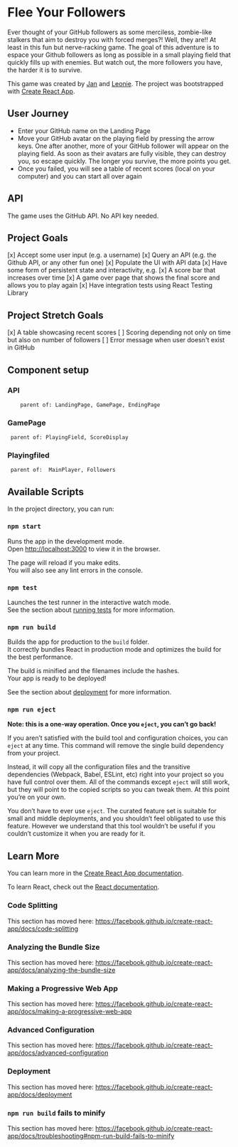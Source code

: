 # Flee Your Followers 

Ever thought of your GitHub followers as some merciless, zombie-like stalkers that aim to destroy you with forced merges?! Well, they are!! At least in this fun but nerve-racking game. The goal of this adventure is to espace your Github followers as long as possible in a small playing field that quickly fills up with enemies. But watch  out, the more followers you have, the harder it is to survive. 

This game was created by [Jan](https://github.com/crianonim) and [Leonie](https://github.com/LaLeonie). The project was bootstrapped with [Create React App](https://github.com/facebook/create-react-app).

## User Journey 
- Enter your GitHub name on the Landing Page 
- Move your GitHub avatar on the playing field by pressing the arrow keys. One after another, more of your GitHub follower will appear on the playing field. As soon as their avatars are fully visible, they can destroy you, so escape quickly. The longer you survive, the more points you get. 
- Once you failed, you will see a table of recent scores (local on your computer) and you can start all over again

## API 
The game uses the GitHub API. No API key needed. 

## Project Goals 
[x] Accept some user input (e.g. a username)
[x] Query an API (e.g. the Github API, or any other fun one)
[x] Populate the UI with API data
[x] Have some form of persistent state and interactivity, e.g.
[x] A score bar that increases over time
[x] A game over page that shows the final score and allows you to play again
[x] Have integration tests using React Testing Library

## Project Stretch Goals 
[x] A table showcasing recent scores 
[ ] Scoring depending not only on time but also on number of followers
[ ] Error message when user doesn't exist in GitHub 

## Component setup 
### API 
        parent of: LandingPage, GamePage, EndingPage
### GamePage 
     parent of: PlayingField, ScoreDisplay
### Playingfiled 
     parent of:  MainPlayer, Followers

## Available Scripts

In the project directory, you can run:

### `npm start`

Runs the app in the development mode.<br>
Open [http://localhost:3000](http://localhost:3000) to view it in the browser.

The page will reload if you make edits.<br>
You will also see any lint errors in the console.

### `npm test`

Launches the test runner in the interactive watch mode.<br>
See the section about [running tests](https://facebook.github.io/create-react-app/docs/running-tests) for more information.

### `npm run build`

Builds the app for production to the `build` folder.<br>
It correctly bundles React in production mode and optimizes the build for the best performance.

The build is minified and the filenames include the hashes.<br>
Your app is ready to be deployed!

See the section about [deployment](https://facebook.github.io/create-react-app/docs/deployment) for more information.

### `npm run eject`

**Note: this is a one-way operation. Once you `eject`, you can’t go back!**

If you aren’t satisfied with the build tool and configuration choices, you can `eject` at any time. This command will remove the single build dependency from your project.

Instead, it will copy all the configuration files and the transitive dependencies (Webpack, Babel, ESLint, etc) right into your project so you have full control over them. All of the commands except `eject` will still work, but they will point to the copied scripts so you can tweak them. At this point you’re on your own.

You don’t have to ever use `eject`. The curated feature set is suitable for small and middle deployments, and you shouldn’t feel obligated to use this feature. However we understand that this tool wouldn’t be useful if you couldn’t customize it when you are ready for it.

## Learn More

You can learn more in the [Create React App documentation](https://facebook.github.io/create-react-app/docs/getting-started).

To learn React, check out the [React documentation](https://reactjs.org/).

### Code Splitting

This section has moved here: https://facebook.github.io/create-react-app/docs/code-splitting

### Analyzing the Bundle Size

This section has moved here: https://facebook.github.io/create-react-app/docs/analyzing-the-bundle-size

### Making a Progressive Web App

This section has moved here: https://facebook.github.io/create-react-app/docs/making-a-progressive-web-app

### Advanced Configuration

This section has moved here: https://facebook.github.io/create-react-app/docs/advanced-configuration

### Deployment

This section has moved here: https://facebook.github.io/create-react-app/docs/deployment

### `npm run build` fails to minify

This section has moved here: https://facebook.github.io/create-react-app/docs/troubleshooting#npm-run-build-fails-to-minify

